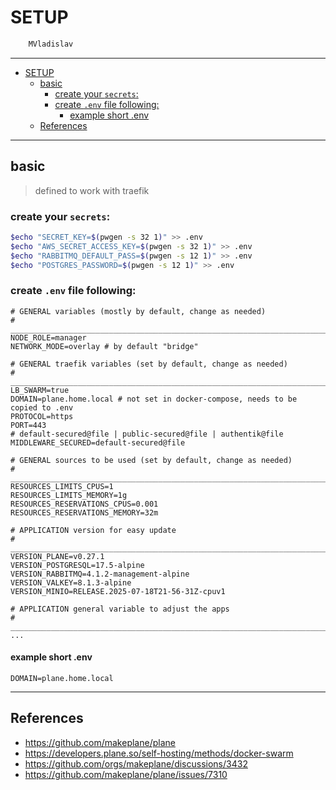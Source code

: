# SETUP

```sh
    MVladislav
```

---

- [SETUP](#setup)
  - [basic](#basic)
    - [create your `secrets`:](#create-your-secrets)
    - [create `.env` file following:](#create-env-file-following)
      - [example short .env](#example-short-env)
  - [References](#references)

---

## basic

> defined to work with traefik

### create your `secrets`:

```sh
$echo "SECRET_KEY=$(pwgen -s 32 1)" >> .env
$echo "AWS_SECRET_ACCESS_KEY=$(pwgen -s 32 1)" >> .env
$echo "RABBITMQ_DEFAULT_PASS=$(pwgen -s 12 1)" >> .env
$echo "POSTGRES_PASSWORD=$(pwgen -s 12 1)" >> .env
```

### create `.env` file following:

```env
# GENERAL variables (mostly by default, change as needed)
# ______________________________________________________________________________
NODE_ROLE=manager
NETWORK_MODE=overlay # by default "bridge"

# GENERAL traefik variables (set by default, change as needed)
# ______________________________________________________________________________
LB_SWARM=true
DOMAIN=plane.home.local # not set in docker-compose, needs to be copied to .env
PROTOCOL=https
PORT=443
# default-secured@file | public-secured@file | authentik@file
MIDDLEWARE_SECURED=default-secured@file

# GENERAL sources to be used (set by default, change as needed)
# ______________________________________________________________________________
RESOURCES_LIMITS_CPUS=1
RESOURCES_LIMITS_MEMORY=1g
RESOURCES_RESERVATIONS_CPUS=0.001
RESOURCES_RESERVATIONS_MEMORY=32m

# APPLICATION version for easy update
# ______________________________________________________________________________
VERSION_PLANE=v0.27.1
VERSION_POSTGRESQL=17.5-alpine
VERSION_RABBITMQ=4.1.2-management-alpine
VERSION_VALKEY=8.1.3-alpine
VERSION_MINIO=RELEASE.2025-07-18T21-56-31Z-cpuv1

# APPLICATION general variable to adjust the apps
# ______________________________________________________________________________
...
```

#### example short .env

```env
DOMAIN=plane.home.local
```

---

## References

- <https://github.com/makeplane/plane>
- <https://developers.plane.so/self-hosting/methods/docker-swarm>
- <https://github.com/orgs/makeplane/discussions/3432>
- <https://github.com/makeplane/plane/issues/7310>

